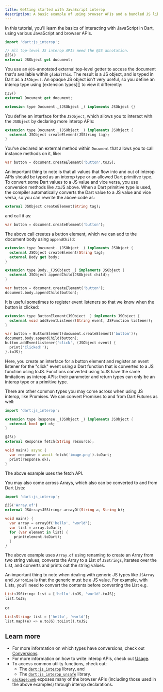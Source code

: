 ```yaml
---
title: Getting started with JavaScript interop
description: A basic example of using browser APIs and a bundled JS library.
---
```


In this tutorial, you'll learn the basics of interacting with JavaScript 
in Dart, using various JavaScript and browser APIs.

```dart
import 'dart:js_interop';

// All top-level JS interop APIs need the @JS annotation.
@JS()
external JSObject get document;
```

You use an `@JS`-annotated external top-level getter to access the document that's
available within `globalThis`. The result is a JS object, and is typed in Dart as a `JSObject`.
An opaque JS object isn't very useful, so you define an interop type using
[extension types][] to view it differently:

```dart
@JS()
external Document get document;

extension type Document._(JSObject _) implements JSObject {}
```

You define an interface for the `JSObject`, which allows you to interact with the
`JSObject` by declaring more interop APIs:

```dart
extension type Document._(JSObject _) implements JSObject {
  external JSObject createElement(JSString tag);
}
```

You've declared an external method within `Document` that allows you to call
instance methods on it, like:

```dart
var button = document.createElement('button'.toJS);
```

An important thing to note is that all values that flow into and out of interop
APIs should be typed as an interop type or an allowed Dart primitive type.
To convert some Dart values to a JS value and vice versa,
you use conversion methods like .toJS above.
When a Dart primitive type is used,
the compiler automatically converts the Dart value to a JS value and vice versa,
so you can rewrite the above code as:

```dart
external JSObject createElement(String tag);
```

and call it as:

```dart
var button = document.createElement('button');
```

The above call creates a button element,
which we can add to the document body using `appendChild`:

```dart
extension type Document._(JSObject _) implements JSObject {
  external JSObject createElement(String tag);
  external Body get body;
}

extension type Body._(JSObject _) implements JSObject {
  external JSObject appendChild(JSObject child);
}
```

```dart
var button = document.createElement('button');
document.body.appendChild(button);
```

It is useful sometimes to register event listeners
so that we know when the button is clicked:

```dart
extension type ButtonElement(JSObject _) implements JSObject {
  external void addEventListener(String event, JSFunction listener);
}
```

```dart
var button = ButtonElement(document.createElement('button'));
document.body.appendChild(button);
button.addEventListener('click', (JSObject event) {
  print('Clicked!');
}.toJS);
```

Here, you create an interface for a button element and register an event listener
for the "click" event using a Dart function that is converted to a JS function using toJS.
Functions converted using toJS have the same limitations as interop APIs: 
their parameter and return types can only be an interop type or a primitive type.

There are other common types you may come across when using JS interop,
like Promises. We can convert Promises to and from Dart Futures as well:

```dart
import 'dart:js_interop';

extension type Response._(JSObject _) implements JSObject {
  external bool get ok;
}

@JS()
external Response fetch(String resource);

void main() async {
  var response = await fetch('image.png').toDart;
  print(response.ok);
}
```

The above example uses the fetch API.

You may also come across Arrays, which also can be converted to and from Dart Lists:

```dart
import 'dart:js_interop';

@JS('Array.of')
external JSArray<JSString> arrayOf(String a, String b);

void main() {
  var array = arrayOf('hello', 'world');
  var list = array.toDart;
  for (var element in list) {
    print(element.toDart);
  }
}
```

The above example uses `Array.of` using renaming to create an Array from two string values,
converts the Array to a List of `JSStrings`,
iterates over the List, and converts and prints out the string values.

An important thing to note when dealing with generic JS types like `JSArray`
and `JSPromise` is that the generic must be a JS value.
For example, with Lists, you’ll need to convert the contents before converting the List e.g.

```dart
List<JSString> list = ['hello'.toJS, 'world'.toJS];
list.toJS;
```

or

```dart
List<String> list = ['hello', 'world'];
list.map((e) => e.toJS).toList().toJS;
```

## Learn more

* For more information on which types have conversions, check out [Conversions][].
* For more information on how to write interop APIs, check out [Usage][].
* To access common utility functions, check out:
  * The [`dart:js_interop`][] library, and
  * The [`dart:js_interop_unsafe`][] library.
* [`package:web`][] exposes many of the browser APIs
  (including those used in the above examples) through interop declarations.

[Conversions]: /interop/js-interop/js-types#conversions
[Usage]: /interop/js-interop/usage
[`dart:js_interop`]: {{site.dart-api}}/main/dart-js_interop/dart-js_interop-library.html
[`dart:js_interop_unsafe`]: {{site.dart-api}}/main/dart-js_interop_unsafe/dart-js_interop_unsafe-library.html
[`package:web`]: /interop/js-interop/package-web